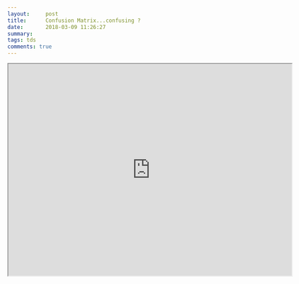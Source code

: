 ```yaml
---
layout:     post
title:      Confusion Matrix...confusing ?
date:       2018-03-09 11:26:27
summary:   
tags: tds
comments: true
---
```



<iframe src="https://drive.google.com/file/d/15B0K1vb59X1FvHuLTY_RWaIGqPUOrh4m/
preview" width="640" height="480"></iframe>
